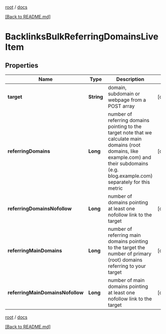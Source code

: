 [root](./../ "root") / [docs](./ "docs")

[[Back to README.md]](./../README.md "[Back to README.md]")

# BacklinksBulkReferringDomainsLiveItem

## Properties

| Name | Type | Description | Notes |
|------------ | ------------- | ------------- | -------------|
|**target** | **String** | domain, subdomain or webpage from a POST array |  [optional] |
|**referringDomains** | **Long** | number of referring domains pointing to the target note that we calculate main domains (root domains, like example.com) and their subdomains (e.g. blog.example.com) separately for this metric |  [optional] |
|**referringDomainsNofollow** | **Long** | number of domains pointing at least one nofollow link to the target |  [optional] |
|**referringMainDomains** | **Long** | number of referring main domains pointing to the target the number of primary (root) domains referring to your target |  [optional] |
|**referringMainDomainsNofollow** | **Long** | number of main domains pointing at least one nofollow link to the target |  [optional] |

[root](./../ "root") / [docs](./ "docs")

[[Back to README.md]](./../README.md "[Back to README.md]")